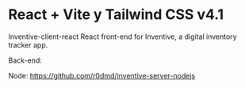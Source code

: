 # React + Vite y Tailwind CSS v4.1

Inventive-client-react
React front-end for Inventive, a digital inventory tracker app.

Back-end:

Node: https://github.com/r0dmd/inventive-server-nodejs

